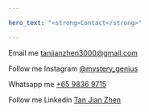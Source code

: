 ```yaml
---

hero_text: "<strong>Contact</strong>"

---
```

<div class="heroWrapper">
    <Hero :text="$page.frontmatter.hero_text" />
</div>
<article class="p-6">
    <p class="text-center my-12">
        Email me  
        <a href="mailto:tanjianzhen3000@gmail.com" class="bg-transparent hover:bg-red-500 text-red-700 font-semibold hover:text-white py-2 px-4 border border-red-500 hover:border-transparent rounded">tanjianzhen3000@gmail.com</a>
    </p>
    <p class="text-center my-12">
        Follow me Instagram <a href="https://www.instagram.com/mystery_genius/" class="bg-transparent hover:bg-yellow-500 text-yellow-700 font-semibold hover:text-white py-2 px-4 border border-yellow-500 hover:border-transparent rounded">@mystery_genius</a>
    </p>
    <p class="text-center my-12">
        Whatsapp me <a href="https://wa.me/6598369715?text=Hello%20World" class="bg-transparent hover:bg-green-500 text-green-700 font-semibold hover:text-white py-2 px-4 border border-green-500 hover:border-transparent rounded">+65 9836 9715</a>
    </p>
    <p class="text-center my-12">
        Follow me Linkedin <a href="https://www.linkedin.com/in/tan-jian-zhen" class="bg-transparent hover:bg-blue-500 text-blue-700 font-semibold hover:text-white py-2 px-4 border border-blue-500 hover:border-transparent rounded">Tan Jian Zhen</a>
    </p>
</article>

